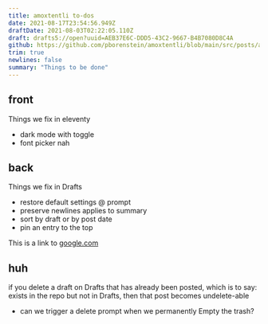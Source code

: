 ```yaml
---
title: amoxtentli to-dos
date: 2021-08-17T23:54:56.949Z
draftDate: 2021-08-03T02:22:05.110Z
draft: drafts5://open?uuid=AEB37E6C-DDD5-43C2-9667-B4B7080D8C4A
github: https://github.com/pborenstein/amoxtentli/blob/main/src/posts/aeb37e6c-ddd5-43c2-9667-b4b7080d8c4a.md
trim: true
newlines: false
summary: "Things to be done"
---
```



## front

Things we fix in eleventy

- dark mode with toggle
- font picker nah

## back

Things we fix in Drafts

- restore default settings @ prompt
- preserve newlines applies to summary
- sort by draft or by post date
- pin an entry to the top

This is a link to [google.com](https://google.com)

## huh

if you delete a draft on Drafts that has already been posted, which is to say: exists in the repo but not in Drafts, then that post becomes undelete-able

- can we trigger a delete prompt when we permanently Empty the trash?
